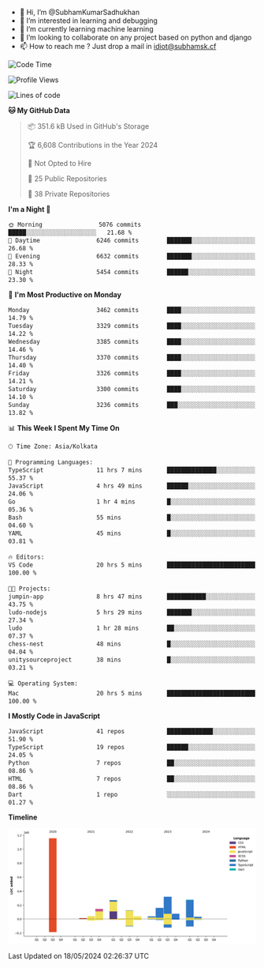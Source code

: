 - 👋 Hi, I’m @SubhamKumarSadhukhan
- 👀 I’m interested in learning and debugging
- 🌱 I’m currently learning machine learning
- 💞️ I’m looking to collaborate on any project based on python and django
- 📫 How to reach me ?
      Just drop a mail in idiot@subhamsk.cf

<!---
SubhamKumarSadhukhan/SubhamKumarSadhukhan is a ✨ special ✨ repository because its `README.md` (this file) appears on your GitHub profile.
You can click the Preview link to take a look at your changes.
--->


<!--START_SECTION:waka-->
![Code Time](http://img.shields.io/badge/Code%20Time-2%2C197%20hrs%207%20mins-blue)

![Profile Views](http://img.shields.io/badge/Profile%20Views-0-blue)

![Lines of code](https://img.shields.io/badge/From%20Hello%20World%20I%27ve%20Written-2.7%20million%20lines%20of%20code-blue)

**🐱 My GitHub Data** 

> 📦 351.6 kB Used in GitHub's Storage 
 > 
> 🏆 6,608 Contributions in the Year 2024
 > 
> 🚫 Not Opted to Hire
 > 
> 📜 25 Public Repositories 
 > 
> 🔑 38 Private Repositories 
 > 
**I'm a Night 🦉** 

```text
🌞 Morning                5076 commits        █████░░░░░░░░░░░░░░░░░░░░   21.68 % 
🌆 Daytime                6246 commits        ███████░░░░░░░░░░░░░░░░░░   26.68 % 
🌃 Evening                6632 commits        ███████░░░░░░░░░░░░░░░░░░   28.33 % 
🌙 Night                  5454 commits        ██████░░░░░░░░░░░░░░░░░░░   23.30 % 
```
📅 **I'm Most Productive on Monday** 

```text
Monday                   3462 commits        ████░░░░░░░░░░░░░░░░░░░░░   14.79 % 
Tuesday                  3329 commits        ████░░░░░░░░░░░░░░░░░░░░░   14.22 % 
Wednesday                3385 commits        ████░░░░░░░░░░░░░░░░░░░░░   14.46 % 
Thursday                 3370 commits        ████░░░░░░░░░░░░░░░░░░░░░   14.40 % 
Friday                   3326 commits        ████░░░░░░░░░░░░░░░░░░░░░   14.21 % 
Saturday                 3300 commits        ████░░░░░░░░░░░░░░░░░░░░░   14.10 % 
Sunday                   3236 commits        ███░░░░░░░░░░░░░░░░░░░░░░   13.82 % 
```


📊 **This Week I Spent My Time On** 

```text
🕑︎ Time Zone: Asia/Kolkata

💬 Programming Languages: 
TypeScript               11 hrs 7 mins       ██████████████░░░░░░░░░░░   55.37 % 
JavaScript               4 hrs 49 mins       ██████░░░░░░░░░░░░░░░░░░░   24.06 % 
Go                       1 hr 4 mins         █░░░░░░░░░░░░░░░░░░░░░░░░   05.36 % 
Bash                     55 mins             █░░░░░░░░░░░░░░░░░░░░░░░░   04.60 % 
YAML                     45 mins             █░░░░░░░░░░░░░░░░░░░░░░░░   03.81 % 

🔥 Editors: 
VS Code                  20 hrs 5 mins       █████████████████████████   100.00 % 

🐱‍💻 Projects: 
jumpin-app               8 hrs 47 mins       ███████████░░░░░░░░░░░░░░   43.75 % 
ludo-nodejs              5 hrs 29 mins       ███████░░░░░░░░░░░░░░░░░░   27.34 % 
ludo                     1 hr 28 mins        ██░░░░░░░░░░░░░░░░░░░░░░░   07.37 % 
chess-nest               48 mins             █░░░░░░░░░░░░░░░░░░░░░░░░   04.04 % 
unitysourceproject       38 mins             █░░░░░░░░░░░░░░░░░░░░░░░░   03.21 % 

💻 Operating System: 
Mac                      20 hrs 5 mins       █████████████████████████   100.00 % 
```

**I Mostly Code in JavaScript** 

```text
JavaScript               41 repos            █████████████░░░░░░░░░░░░   51.90 % 
TypeScript               19 repos            ██████░░░░░░░░░░░░░░░░░░░   24.05 % 
Python                   7 repos             ██░░░░░░░░░░░░░░░░░░░░░░░   08.86 % 
HTML                     7 repos             ██░░░░░░░░░░░░░░░░░░░░░░░   08.86 % 
Dart                     1 repo              ░░░░░░░░░░░░░░░░░░░░░░░░░   01.27 % 
```



**Timeline**

![Lines of Code chart](https://raw.githubusercontent.com/SubhamKumarSadhukhan/SubhamKumarSadhukhan/main/assets/bar_graph.png)


 Last Updated on 18/05/2024 02:26:37 UTC
<!--END_SECTION:waka-->
